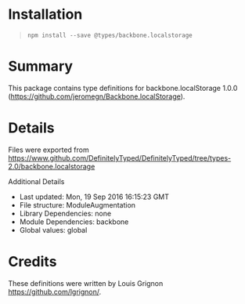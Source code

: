 # Installation
> `npm install --save @types/backbone.localstorage`

# Summary
This package contains type definitions for backbone.localStorage 1.0.0 (https://github.com/jeromegn/Backbone.localStorage).

# Details
Files were exported from https://www.github.com/DefinitelyTyped/DefinitelyTyped/tree/types-2.0/backbone.localstorage

Additional Details
 * Last updated: Mon, 19 Sep 2016 16:15:23 GMT
 * File structure: ModuleAugmentation
 * Library Dependencies: none
 * Module Dependencies: backbone
 * Global values: global

# Credits
These definitions were written by Louis Grignon <https://github.com/lgrignon/>.
